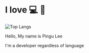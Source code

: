 # I love 💻 🎹
![Top Langs](https://github-readme-stats.vercel.app/api/top-langs/?username=dev-honing&hide_progress=true&theme=radical)
<p>Hello, My name is Pingu Lee</p>
<p>I'm a developer regardless of language</p>
